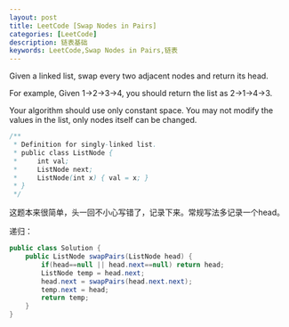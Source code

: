 ```yaml
---
layout: post
title: LeetCode [Swap Nodes in Pairs]
categories: [LeetCode]
description: 链表基础
keywords: LeetCode,Swap Nodes in Pairs,链表
---
```


Given a linked list, swap every two adjacent nodes and return its head.

For example,
Given 1->2->3->4, you should return the list as 2->1->4->3.

Your algorithm should use only constant space. You may not modify the values in the list, only nodes itself can be changed.

```java
/**
 * Definition for singly-linked list.
 * public class ListNode {
 *     int val;
 *     ListNode next;
 *     ListNode(int x) { val = x; }
 * }
 */
```

这题本来很简单，头一回不小心写错了，记录下来。常规写法多记录一个head。

递归：

```java
public class Solution {
    public ListNode swapPairs(ListNode head) {
        if(head==null || head.next==null) return head;
        ListNode temp = head.next;
        head.next = swapPairs(head.next.next);
        temp.next = head;
        return temp;
    }
}
```


